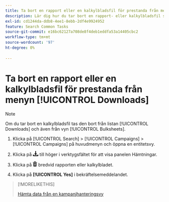 ```yaml
---
title: Ta bort en rapport eller en kalkylbladsfil för prestanda från menyn [!UICONTROL Downloads]
description: Lär dig hur du tar bort en rapport- eller kalkylbladsfil som du har hämtat en kampanjhanteringsvy.
exl-id: cd1244da-ddb8-4ee1-8ebb-2df4e9924952
feature: Search Common Tasks
source-git-commit: e16bc62127a708de8f4deb1eddfa53a14405cbc2
workflow-type: tm+mt
source-wordcount: '97'
ht-degree: 0%

---
```


# Ta bort en rapport eller en kalkylbladsfil för prestanda från menyn [!UICONTROL Downloads]

>[!NOTE]
>
>Om du tar bort en kalkylbladsfil tas den bort från listan [!UICONTROL Downloads] och även från vyn [!UICONTROL Bulksheets].

1. Klicka på [!UICONTROL Search] > [!UICONTROL Campaigns] > [!UICONTROL Campaigns] på huvudmenyn och öppna en entitetsvy.

1. Klicka på ![Rapportera nedladdning](/help/search-social-commerce/assets/download.png "Rapportera nedladdning") till höger i verktygsfältet för att visa panelen Hämtningar.

1. Klicka på ![Ta bort](/help/search-social-commerce/assets/delete.png "Ta bort") bredvid rapporten eller kalkylbladet.

1. Klicka på **[!UICONTROL Yes]** i bekräftelsemeddelandet.

>[!MORELIKETHIS]
>
>[Hämta data från en kampanjhanteringsvy](/help/search-social-commerce/common-tasks/navigation-editing-selection/download.md)
